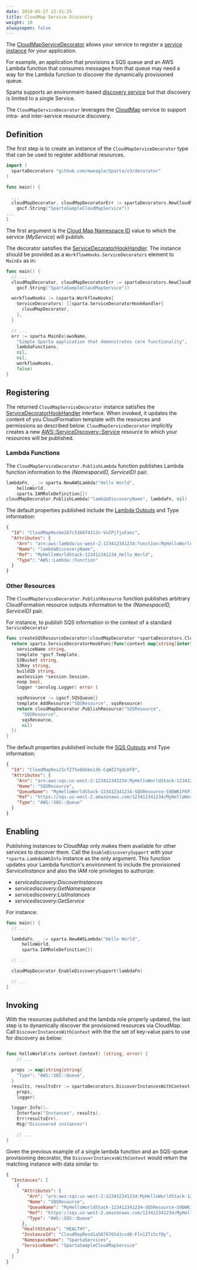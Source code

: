 ```yaml
---
date: 2019-05-27 22:31:25
title: CloudMap Service Discovery
weight: 10
alwaysopen: false
---
```


The [CloudMapServiceDecorator](https://godoc.org/github.com/mweagle/Sparta/decorator#CloudMapServiceDecorator) allows your service to register a [service instance](https://docs.aws.amazon.com/cloud-map/latest/dg/working-with-instances.html) for your application.

For example, an application that provisions a SQS queue and an AWS Lambda function that consumes messages from that queue may need a way for the Lambda function to discover the dynamically provisioned queue.

Sparta supports an environment-based [discovery service](http://gosparta.io/reference/discovery/) but that discovery is limited to a single Service.

The `CloudMapServiceDecorator` leverages the [CloudMap](https://aws.amazon.com/cloud-map/) service to support intra- and inter-service resource discovery.

## Definition

The first step is to create an instance of the `CloudMapServiceDecorator` type that can be used to register additional resources.

```go
import (
  spartaDecorators "github.com/mweagle/Sparta/v3/decorator"
)

func main() {

  ...
  cloudMapDecorator, cloudMapDecoratorErr := spartaDecorators.NewCloudMapServiceDecorator(gocf.String("SpartaServices"),
    gocf.String("SpartaSampleCloudMapService"))
...
}
```

The first argument is the [Cloud Map Namespace ID](https://docs.aws.amazon.com/cloud-map/latest/dg/working-with-namespaces.html) value to which the service (_MyService_) will publish.

The decorator satisfies the [ServiceDecoratorHookHandler](https://godoc.org/github.com/mweagle/Sparta#ServiceDecoratorHookHandler). The instance should be provided as a `WorkflowHooks.ServiceDecorators` element to `MainEx` as in:

```go
func main() {
  // ...
  cloudMapDecorator, cloudMapDecoratorErr := spartaDecorators.NewCloudMapServiceDecorator(gocf.String("SpartaServices"),
    gocf.String("SpartaSampleCloudMapService"))

  workflowHooks := &sparta.WorkflowHooks{
    ServiceDecorators: []sparta.ServiceDecoratorHookHandler{
      cloudMapDecorator,
    },
  }

  // ...
  err := sparta.MainEx(awsName,
    "Simple Sparta application that demonstrates core functionality",
    lambdaFunctions,
    nil,
    nil,
    workflowHooks,
    false)
}
```

## Registering

The returned `CloudMapServiceDecorator` instance satisfies the [ServiceDecoratorHookHandler](https://godoc.org/github.com/mweagle/Sparta#ServiceDecoratorHookHandler) interface. When invoked, it updates the content of you CloudFormation template with the resources and permissions as described below. `CloudMapServiceDecorator` implicitly creates a new [AWS::ServiceDiscovery::Service](https://docs.aws.amazon.com/AWSCloudFormation/latest/UserGuide/aws-resource-servicediscovery-service.html) resource to which your resources will be published.

### Lambda Functions

The `CloudMapServiceDecorator.PublishLambda` function publishes Lambda function information to the _(NamespaceID, ServiceID)_ pair.

```go
lambdaFn, _ := sparta.NewAWSLambda("Hello World",
    helloWorld,
    sparta.IAMRoleDefinition{})
cloudMapDecorator.PublishLambda("lambdaDiscoveryName", lambdaFn, nil)
```

The default properties published include the [Lambda Outputs](https://docs.aws.amazon.com/AWSCloudFormation/latest/UserGuide/aws-resource-lambda-function.html) and Type information:

```json
{
  "Id": "CloudMapResbe2b7c536074312c-VuIPjfjuFaoc",
  "Attributes": {
    "Arn": "arn:aws:lambda:us-west-2:123412341234:function:MyHelloWorldStack-123412341234_Hello_World",
    "Name": "lambdaDiscoveryName",
    "Ref": "MyHelloWorldStack-123412341234_Hello_World",
    "Type": "AWS::Lambda::Function"
  }
}
```

### Other Resources

The `CloudMapServiceDecorator.PublishResource` function publishes arbitrary CloudFormation resource outputs information to the _(NamespaceID, ServiceID)_ pair.

For instance, to publish SQS information in the context of a standard `ServiceDecorator`

```go
func createSQSResourceDecorator(cloudMapDecorator *spartaDecorators.CloudMapServiceDecorator) sparta.ServiceDecoratorHookHandler {
  return sparta.ServiceDecoratorHookFunc(func(context map[string]interface{},
    serviceName string,
    template *gocf.Template,
    S3Bucket string,
    S3Key string,
    buildID string,
    awsSession *session.Session,
    noop bool,
    logger *zerolog.Logger) error {

    sqsResource := &gocf.SQSQueue{}
    template.AddResource("SQSResource", sqsResource)
    return cloudMapDecorator.PublishResource("SQSResource",
      "SQSResource",
      sqsResource,
      nil)
  })
}
```

The default properties published include the [SQS Outputs](https://docs.aws.amazon.com/AWSCloudFormation/latest/UserGuide/aws-properties-sqs-queues.html) and Type information:

```json
{
  "Id": "CloudMapRes21cf275e8bbbe136-CqWZ27gdLHf8",
  "Attributes": {
    "Arn": "arn:aws:sqs:us-west-2:123412341234:MyHelloWorldStack-123412341234-SQSResource-S9DWKIFKP14U",
    "Name": "SQSResource",
    "QueueName": "MyHelloWorldStack-123412341234-SQSResource-S9DWKIFKP14U",
    "Ref": "https://sqs.us-west-2.amazonaws.com/123412341234/MyHelloWorldStack-123412341234-SQSResource-S9DWKIFKP14U",
    "Type": "AWS::SQS::Queue"
  }
}
```

## Enabling

Publishing instances to CloudMap only makes them available for other services to discover them. Call the `EnableDiscoverySupport` with your `*sparta.LambdaAWSInfo` instance as the only argument. This function updates your Lambda function's environment to include the provisioned _ServiceInstance_ and also the IAM role privileges to authorize:

- _servicediscovery:DiscoverInstances_
- _servicediscovery:GetNamespace_
- _servicediscovery:ListInstances_
- _servicediscovery:GetService_

For instance:

```go
func main() {
  // ...

  lambdaFn, _ := sparta.NewAWSLambda("Hello World",
      helloWorld,
      sparta.IAMRoleDefinition{})

  // ...

  cloudMapDecorator.EnableDiscoverySupport(lambdaFn)

  // ...
}

```

## Invoking

With the resources published and the lambda role properly updated, the last step is to dynamically discover the provisioned resources via CloudMap. Call `DiscoverInstancesWithContext` with the the set of key-value pairs to use for discovery as below:

```go

func helloWorld(ctx context.Context) (string, error) {
    // ...

  props := map[string]string{
    "Type": "AWS::SQS::Queue",
  }
  results, resultsErr := spartaDecorators.DiscoverInstancesWithContext(ctx,
    props,
    logger)

  logger.Info().
    Interface("Instances", results).
    Err(resultsErr).
    Msg("Discovered instances")

    // ...
}
```

Given the previous example of a single lambda function and an SQS-queue provisioning decorator, the `DiscoverInstancesWithContext` would return the matching instance with data similar to:

```json
{
  "Instances": [
    {
      "Attributes": {
        "Arn": "arn:aws:sqs:us-west-2:123412341234:MyHelloWorldStack-123412341234-SQSResource-S9DWKIFKP14U",
        "Name": "SQSResource",
        "QueueName": "MyHelloWorldStack-123412341234-SQSResource-S9DWKIFKP14U",
        "Ref": "https://sqs.us-west-2.amazonaws.com/123412341234/MyHelloWorldStack-123412341234-SQSResource-S9DWKIFKP14U",
        "Type": "AWS::SQS::Queue"
      },
      "HealthStatus": "HEALTHY",
      "InstanceId": "CloudMapResd1a507076543ccd0-Fln1ITi5cf0y",
      "NamespaceName": "SpartaServices",
      "ServiceName": "SpartaSampleCloudMapService"
    }
  ]
}
```
